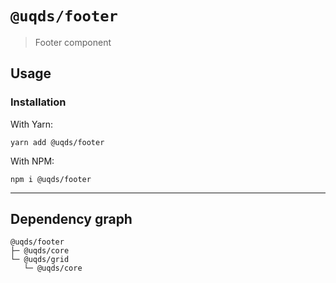 # `@uqds/footer`

> Footer component

## Usage

### Installation

With Yarn:
```shell
yarn add @uqds/footer
```

With NPM:
```shell
npm i @uqds/footer
```

---

## Dependency graph

```shell
@uqds/footer
├─ @uqds/core
└─ @uqds/grid
   └─ @uqds/core
```
